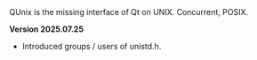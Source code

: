 <html>
QUnix is the missing interface of Qt on UNIX. Concurrent, POSIX.
<br>

<p><b>Version 2025.07.25</b></p>
<ul>
<li>Introduced groups / users of unistd.h.</li>
</ul>

</html>
